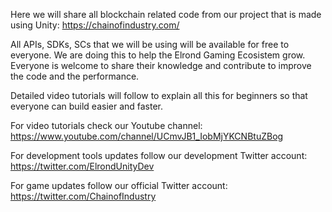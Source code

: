 Here we will share all blockchain related code from our project that is made using Unity: https://chainofindustry.com/

All APIs, SDKs, SCs that we will be using will be available for free to everyone. We are doing this to help the Elrond Gaming Ecosistem grow. Everyone is welcome to share their knowledge and contribute to improve the code and the performance.

Detailed video tutorials will follow to explain all this for beginners so that everyone can build easier and faster.

For video tutorials check our Youtube channel:<br/> https://www.youtube.com/channel/UCmvJB1_IobMjYKCNBtuZBog

For development tools updates follow our development Twitter account:<br/> https://twitter.com/ElrondUnityDev

For game updates follow our official Twitter account:<br/> https://twitter.com/ChainofIndustry  
